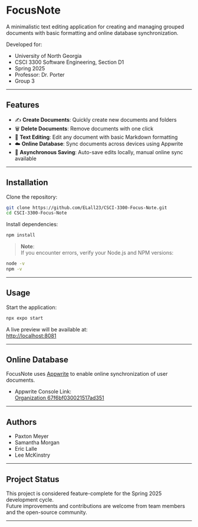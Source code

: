 # FocusNote

A minimalistic text editing application for creating and managing grouped documents with basic formatting and online database synchronization.

Developed for:

- University of North Georgia
- CSCI 3300 Software Engineering, Section D1
- Spring 2025
- Professor: Dr. Porter
- Group 3

---

## Features

- ✍️ **Create Documents**: Quickly create new documents and folders
- 🗑️ **Delete Documents**: Remove documents with one click
- 📝 **Text Editing**: Edit any document with basic Markdown formatting
- ☁️ **Online Database**: Sync documents across devices using Appwrite
- 💾 **Asynchronous Saving**: Auto-save edits locally, manual online sync available

---

## Installation

Clone the repository:

```bash
git clone https://github.com/ELall23/CSCI-3300-Focus-Note.git
cd CSCI-3300-Focus-Note
```

Install dependencies:

```bash
npm install
```

> **Note**:\
> If you encounter errors, verify your Node.js and NPM versions:

```bash
node -v
npm -v
```

---

## Usage

Start the application:

```bash
npx expo start
```

A live preview will be available at:\
[http://localhost:8081](http://localhost:8081)

---

## Online Database

FocusNote uses [Appwrite](https://cloud.appwrite.io/) to enable online synchronization of user documents.

- Appwrite Console Link:\
  [Organization 67f6bf030021517ad351](https://cloud.appwrite.io/console/organization-67f6bf030021517ad351)

---

## Authors

- Paxton Meyer
- Samantha Morgan
- Eric Lalle
- Lee McKinstry

---

## Project Status

This project is considered feature-complete for the Spring 2025 development cycle.\
Future improvements and contributions are welcome from team members and the open-source community.

---

